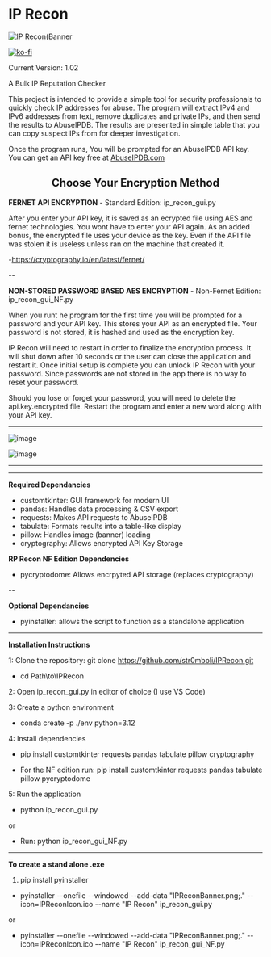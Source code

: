 
# IP Recon

![IP Recon(Banner](https://github.com/user-attachments/assets/a9781156-3fdd-4ce5-a73c-94f936aa914d)


[![ko-fi](https://ko-fi.com/img/githubbutton_sm.svg)](https://ko-fi.com/G2G61BDMMC)

Current Version: 1.02

A Bulk IP Reputation Checker

This project is intended to provide a simple tool for security professionals to quickly check IP addresses for abuse.
The program will extract IPv4 and IPv6 addresses from text, remove duplicates and private IPs, and then send the results to AbuseIPDB.
The results are presented in simple table that you can copy suspect IPs from for deeper investigation.

Once the program runs, You will be prompted for an AbuseIPDB API key.
You can get an API key free at [AbuseIPDB.com](https://www.abuseipdb.com/)



<div align="center">
  <h2>Choose Your Encryption Method</h2>
</div>

**FERNET API ENCRYPTION** - Standard Edition: ip_recon_gui.py

After you enter your API key, it is saved as an ecrypted file using AES and fernet technologies. You wont have to enter your API again.
As an added bonus, the encrypted file uses your device as the key. Even if the API file was stolen it is useless unless ran on the machine that created it.

-https://cryptography.io/en/latest/fernet/

--

**NON-STORED PASSWORD BASED AES ENCRYPTION** - Non-Fernet Edition: ip_recon_gui_NF.py

When you runt he program for the first time you will be prompted for a password and your API key. This stores your API as an encrypted file. Your password is not stored, it is hashed and used as the encryption key. 

IP Recon will need to restart in order to finalize the encryption process. It will shut down after 10 seconds or the user can close the application and restart it. Once initial setup is complete you can unlock IP Recon with your password. Since passwords are not stored in the app there is no way to reset your password.

Should you lose or forget your password, you will need to delete the api.key.encrypted file. Restart the program and enter a new word along with your API key.

---


![image](https://github.com/user-attachments/assets/ba421360-4278-4a33-be0e-82487fa3ea2f)


![image](https://github.com/user-attachments/assets/41bd3b8a-1102-404f-92c1-6787ae489329)

---



---

**Required Dependancies**

- customtkinter: GUI framework for modern UI
- pandas: Handles data processing & CSV export
- requests: Makes API requests to AbuseIPDB
- tabulate: Formats results into a table-like display
- pillow: Handles image (banner) loading
- cryptography: Allows encrypted API Key Storage

**RP Recon NF Edition Dependencies**

- pycryptodome: Allows encrpyted API storage (replaces cryptography)

--

**Optional Dependancies**

- pyinstaller: allows the script to function as a standalone application

---


**Installation Instructions**

1: Clone the repository: git clone https://github.com/str0mboli/IPRecon.git
  - cd Path\to\IPRecon
    
2: Open ip_recon_gui.py in editor of choice (I use VS Code)

3: Create a python environment
  - conda create -p ./env python=3.12
    
4: Install dependencies     
  - pip install customtkinter requests pandas tabulate pillow cryptography

  - For the NF edition run: pip install customtkinter requests pandas tabulate pillow pycryptodome
    
5: Run the application 
  - python ip_recon_gui.py

   or
   
  - Run: python ip_recon_gui_NF.py

---

**To create a stand alone .exe**

1. pip install pyinstaller
  - pyinstaller --onefile --windowed --add-data "IPReconBanner.png;." --icon=IPReconIcon.ico --name "IP Recon" ip_recon_gui.py

or

  - pyinstaller --onefile --windowed --add-data "IPReconBanner.png;." --icon=IPReconIcon.ico --name "IP Recon" ip_recon_gui_NF.py 
